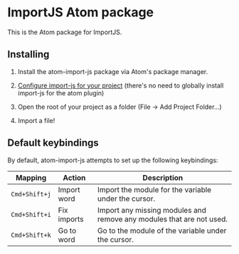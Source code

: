 # ImportJS Atom package

This is the Atom package for ImportJS.

## Installing

1. Install the atom-import-js package via Atom's package manager.

2. [Configure import-js for your
   project](https://github.com/galooshi/import-js#configuration) (there's no need to globally install import-js for the atom plugin)

3. Open the root of your project as a folder (File -> Add Project Folder…)

4. Import a file!

## Default keybindings

By default, atom-import-js attempts to set up the following keybindings:

Mapping       | Action      | Description
--------------|-------------|---------------------------------------------------------------------
`Cmd+Shift+j` | Import word | Import the module for the variable under the cursor.
`Cmd+Shift+i` | Fix imports | Import any missing modules and remove any modules that are not used.
`Cmd+Shift+k` | Go to word  | Go to the module of the variable under the cursor.
